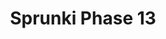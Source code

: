 ---
slug: sprunki-phase-13-1889
title: Sprunki Phase 13
description: "Sprunki Phase 13 is an exciting online game. Play for free directly in your browser!"
icon: /images/popular_mods/Sprunki Phase 13.png
url: https://wowtbc.net/sprunkin/phase13/index.html
previewImage: /images/popular_mods/Sprunki Phase 13.png
type: popular mods

# SEO配置
seo:
  title: "Sprunki Phase 13 - Play Free Online Game | Fun Browser Games"
  description: "Sprunki Phase 13 - Play this fun online game for free in your browser. No download required!"
  ogImage: "/images/popular_mods/Sprunki Phase 13.png"
  keywords: "sprunki-phase-13-1889, online game, browser game, free game, popular mods game, play online"

videoUrls:
  - https://www.youtube.com/embed/example1
  - https://www.youtube.com/embed/example2

whyPlay:
  title: "Why Play Sprunki Phase 13?"
  items:
    - "Immersive Gameplay: Sprunki Phase 13 offers an engaging and immersive gaming experience that will keep you entertained for hours"
    - "Challenging Levels: Test your skills with increasingly difficult challenges and obstacles"
    - "Beautiful Graphics: Enjoy stunning visuals and smooth animations that bring the game world to life"
    - "Regular Updates: New content and features are added regularly to keep the game fresh and exciting"
    - "Free to Play: Experience all the fun without spending a penny"
    - "Community Features: Connect with other players, share strategies, and compete for high scores"
    - "Cross-Platform: Play on any device with a web browser, no downloads required"

features:
  title: "Key Features of Sprunki Phase 13"
  image: "/images/popular_mods/Sprunki Phase 13.png"
  items:
    - "Intuitive Controls: Easy to learn controls make Sprunki Phase 13 accessible for players of all skill levels"
    - "Multiple Game Modes: Enjoy various gameplay options that provide different challenges and experiences"
    - "Character Customization: Personalize your gaming experience with unique characters and items"
    - "Achievement System: Complete special tasks to earn rewards and recognition"
    - "Leaderboards: Compete with players worldwide and see who can achieve the highest scores"

characteristics:
  title: "Game Characteristics"
  image: "/images/popular_mods/Sprunki Phase 13.png"
  items:
    - "Genre: Popular mods game with elements of strategy and skill"
    - "Difficulty: Suitable for both casual gamers and those seeking a challenge"
    - "Play Time: Quick sessions or extended gameplay, depending on your preference"
    - "Art Style: Vibrant and engaging visuals that enhance the gaming experience"
    - "Sound Design: Immersive audio that complements the gameplay perfectly"

info: "Sprunki Phase 13 is an exciting online game that offers players a unique and engaging gaming experience. With its intuitive controls, stunning visuals, and challenging gameplay, Sprunki Phase 13 provides hours of entertainment for players of all ages and skill levels. Whether you're looking for a quick gaming session during a break or an extended play session, Sprunki Phase 13 delivers an immersive experience that will keep you coming back for more. The game features multiple levels of increasing difficulty, ensuring that players are constantly challenged as they progress. With regular updates adding new content and features, Sprunki Phase 13 remains fresh and exciting, providing endless entertainment options for its growing community of players."

howToPlayIntro: "Welcome to Sprunki Phase 13! This guide will walk you through the basics and help you master the game. Whether you're a beginner or looking to improve your skills, these tips and instructions will enhance your gaming experience."

howToPlaySteps:
  - title: "Getting Started"
    description: "Begin your Sprunki Phase 13 adventure by familiarizing yourself with the controls. Use your keyboard or mouse to navigate through the game interface. The tutorial will guide you through the basic mechanics and help you understand the objectives."
  - title: "Understanding the Objectives"
    description: "In Sprunki Phase 13, your main goal is to progress through levels by completing specific objectives. Each level presents unique challenges that require different strategies and approaches."
  - title: "Mastering the Controls"
    description: "Practice using the controls to improve your precision and reaction time. Sprunki Phase 13 requires quick reflexes and strategic thinking to overcome obstacles and defeat opponents."
  - title: "Utilizing Power-ups"
    description: "Collect power-ups throughout the game to enhance your abilities and overcome difficult challenges. Each power-up offers unique advantages that can be crucial for success."
  - title: "Developing Strategies"
    description: "As you progress in Sprunki Phase 13, develop effective strategies for different scenarios. Analyze patterns, anticipate challenges, and adapt your approach to maximize your performance."

faq:
  title: "Frequently Asked Questions about Sprunki Phase 13"
  items:
    - question: "Is Sprunki Phase 13 free to play?"
      answer: "Yes, Sprunki Phase 13 is completely free to play directly in your web browser. No downloads or purchases are required to enjoy the full game experience."
    - question: "Can I play Sprunki Phase 13 on mobile devices?"
      answer: "Yes, Sprunki Phase 13 is optimized for both desktop and mobile play. You can enjoy the game on any device with a web browser and internet connection."
    - question: "Are there any in-game purchases?"
      answer: "While Sprunki Phase 13 is free to play, there may be optional in-game purchases available for cosmetic items or additional features that don't affect core gameplay."
    - question: "How often is Sprunki Phase 13 updated?"
      answer: "The developers regularly update Sprunki Phase 13 with new content, features, and improvements based on player feedback and game performance."
    - question: "Can I play Sprunki Phase 13 offline?"
      answer: "Currently, Sprunki Phase 13 requires an internet connection to play as it's a browser-based online game."
    - question: "Is Sprunki Phase 13 suitable for children?"
      answer: "Yes, Sprunki Phase 13 is designed to be family-friendly and suitable for players of all ages."
    - question: "How do I report bugs or issues?"
      answer: "If you encounter any problems while playing Sprunki Phase 13, you can report them through the game's support page or contact the developers directly through their website."
    - question: "Still Have Questions?"
      answer: "If you have additional questions about Sprunki Phase 13 that aren't covered in this FAQ, please visit our support center or contact our customer service team for assistance."
---